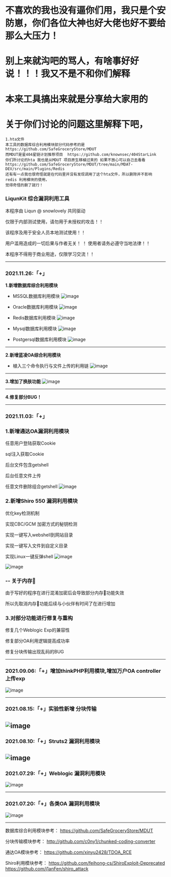 # 不喜欢的我也没有逼你们用，我只是个安防崽，你们各位大神也好大佬也好不要给那么大压力！
# 别上来就沟吧的骂人，有啥事好好说！！！我又不是不和你们解释
# 本来工具搞出来就是分享给大家用的

# 关于你们讨论的问题这里解释下吧，

    1.hta文件
    本工具的数据库综合利用模块部分代码参考的是  https://github.com/SafeGroceryStore/MDUT
    而MDUT是星404星链计划推荐项目  https://github.com/knownsec/404StarLink
    你们所讨论的hta 我也是从MDUT 项目原生移植过来的 如果不放心可以自己去看看
    https://github.com/SafeGroceryStore/MDUT/tree/main/MDAT-DEV/src/main/Plugins/Redis
    还有有一点我也很奇怪就是在代码里并没有发现调用了这个hta文件，所以删除并不影响 redis 利用模块的使用，
    觉得奇怪的删了就行！
    


### LiqunKit 综合漏洞利用工具

本程序由 Liqun @ snowlovely 共同驱动

仅限于内部测试使用，请勿用于未授权的攻击！！ 

该程序及用于安全人员本地测试使用！！

用户滥用造成的一切后果与作者无关！
！ 
使用者请务必遵守当地法律！！ 

本程序不得用于商业用途，仅限学习交流！！


--------------------------------------------------------------------------------------------------------------------------------------------------------------------

### 2021.11.26:「+」
**1.新增数据库综合利用模块**
+ MSSQL数据库利用模块
![image](https://user-images.githubusercontent.com/89302066/143560635-a6dd095a-9428-404e-b6a4-a7fbab127db8.png)

+ Oracle数据库利用模块
![image](https://user-images.githubusercontent.com/89302066/143560707-723e49a2-6a4c-48b8-bbe3-454c1b817819.png)

+ Redis数据库利用模块
![image](https://user-images.githubusercontent.com/89302066/143560765-78283117-6e61-42a9-8772-a582af7770cb.png)

+ Mysql数据库利用模块
![image](https://user-images.githubusercontent.com/89302066/143560924-1fcb70d9-ccf0-4490-a2ca-fe9de7e65ac1.png)

+ Postgersql数据库利用模块
![image](https://user-images.githubusercontent.com/89302066/143560976-2f04a9e5-7dde-41fc-b334-fa464e4e5f55.png)

--------------------------------------------------------------------------------------------------------------------------------------------------------------------
**2.新增蓝凌OA综合利用模块** 
+ 植入三个命令执行与文件上传的利用链
![image](https://user-images.githubusercontent.com/89302066/143561252-1aee6936-7ec3-467b-bab1-31d0c83433c9.png)

--------------------------------------------------------------------------------------------------------------------------------------------------------------------
**3.增加了换肤功能** 
![image](https://user-images.githubusercontent.com/89302066/143561531-f7f85a61-66c3-4eb7-90ed-d6135bb3b6a3.png)

--------------------------------------------------------------------------------------------------------------------------------------------------------------------
**4.修复部分BUG！** 



--------------------------------------------------------------------------------------------------------------------------------------------------------------------



### 2021.11.03:「+」

### 1.新增通达OA漏洞利用模块

任意用户登陆获取Cookie

sql注入获取Cookie

后台文件包含getshell

后台任意文件上传

任意文件删除组合getshell
![image](https://user-images.githubusercontent.com/89302066/140003518-78acba31-7a12-498c-9577-f4ef07950b8d.png)

### 2.新增Shiro 550 漏洞利用模块


优化key检测机制

实现CBC/GCM 加密方式的秘钥检测

实现一键写入webshell到网站目录

实现一键写入文件到自定义目录

实现Linux一键反弹shell
![image](https://user-images.githubusercontent.com/89302066/140003643-26e08567-b65a-4113-be9a-e998a38b0b5e.png)

![image](https://user-images.githubusercontent.com/89302066/140003726-f247c50d-3c04-444e-ae80-c50fdefa8d68.png)

### -- 关于内存🐴

由于写好的程序在进行混淆加密后会导致部分内存🐴功能失效

所以先取消内存🐴功能后续与小伙伴有时间了在进行增加

### 3.对部分功能进行修复与重构

修复几个Weblogic Exp的兼容性

修复部分OA利用逻辑提高成功率

修复分块传输出现乱码的BUG

--------------------------------------------------------------------------------------------------------------------------------------------------------------------

### 2021.09.06:「+」增加thinkPHP利用模块,增加万户OA controller上传exp
![image](https://user-images.githubusercontent.com/89302066/140025593-d3c306f3-1882-4bdc-b39d-17b591d8d1ad.png)

--------------------------------------------------------------------------------------------------------------------------------------------------------------------


### 2021.08.15:「+」实验性新增 分块传输 
![image](https://user-images.githubusercontent.com/89302066/140025643-bfe45602-4e8a-47da-9664-ec072b352f97.png)
--------------------------------------------------------------------------------------------------------------------------------------------------------------------

### 2021.08.10:「+」Struts2  漏洞利用模块
![image](https://user-images.githubusercontent.com/89302066/140025671-edc0d4c9-4968-47ad-9103-eb5db5ac8e57.png)
--------------------------------------------------------------------------------------------------------------------------------------------------------------------

### 2021.07.29:「+」Weblogic 漏洞利用模块
![image](https://user-images.githubusercontent.com/89302066/140025736-3f3350f5-19b0-4f00-9c40-2d2b68bcc799.png)

--------------------------------------------------------------------------------------------------------------------------------------------------------------------

### 2021.07.20:「+」各类OA    漏洞利用模块
![image](https://user-images.githubusercontent.com/89302066/140025772-69ce74f7-5e60-4e23-9a05-f6c0391faedd.png)

--------------------------------------------------------------------------------------------------------------------------------------------------------------------

数据库综合利用模块参考：
https://github.com/SafeGroceryStore/MDUT

分块传输模块参考：
http://github.com/c0ny1/chunked-coding-converter

通达OA模块参考：
https://github.com/xinyu2428/TDOA_RCE

Shiro利用模块参考：
https://github.com/feihong-cs/ShiroExploit-Deprecated
https://github.com/j1anFen/shiro_attack

                



